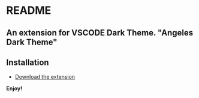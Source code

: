 # README

## An extension for VSCODE Dark Theme. "Angeles Dark Theme"

## Installation

- [Download the extension](https://marketplace.visualstudio.com/items?itemName=AngelesDarkTheme.angels-dark-theme)


**Enjoy!**
